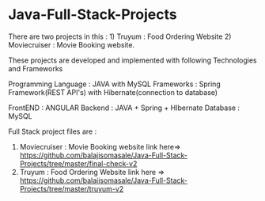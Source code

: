 # Java-Full-Stack-Projects

There are two projects in this : 1) Truyum : Food Ordering Website
                                 2) Moviecruiser : Movie Booking website. 
                                 
                                 
These projects are developed and implemented with following Technologies and Frameworks

Programming Language : JAVA with MySQL
Frameworks : Spring Framework(REST API's) with Hibernate(connection to database)

FrontEND : ANGULAR
Backend  : JAVA + Spring + HIbernate
Database : MySQL 

Full Stack project files are :
1)  Moviecruiser : Movie Booking website link here=> https://github.com/balajisomasale/Java-Full-Stack-Projects/tree/master/final-check-v2
2) Truyum : Food Ordering Website link here => https://github.com/balajisomasale/Java-Full-Stack-Projects/tree/master/truyum-v2
